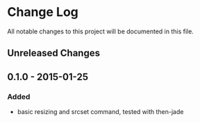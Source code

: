 # Change Log

All notable changes to this project will be documented in this file.

## Unreleased Changes

## 0.1.0 - 2015-01-25
### Added
- basic resizing and srcset command, tested with then-jade
